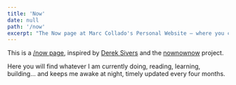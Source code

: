 ```yaml
---
title: 'Now'
date: null
path: '/now'
excerpt: "The Now page at Marc Collado's Personal Website — where you can see what I am currently doing."
---
```


This is a [/now page](https://nownownow.com/about/), inspired by [Derek Sivers](https://sivers.org/) and the [nownownow](https://nownownow.com/) project.

Here you will find whatever I am currently doing, reading, learning, building... and keeps me awake at night, timely updated every four months.
